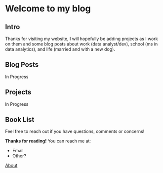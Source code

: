 # **Welcome to my blog**

## Intro
Thanks for visiting my website, I will hopefully be adding projects as I work on them and some blog posts about work (data analyst/dev), school (ms in data analytics), and life (married and with a new dog).

## Blog Posts
In Progress

## Projects
In Progress

## Book List

Feel free to reach out if you have questions, comments or concerns!

**Thanks for reading!**
You can reach me at:
- Email
- Other?

[About](http://clevertrevor.me/about.html)

